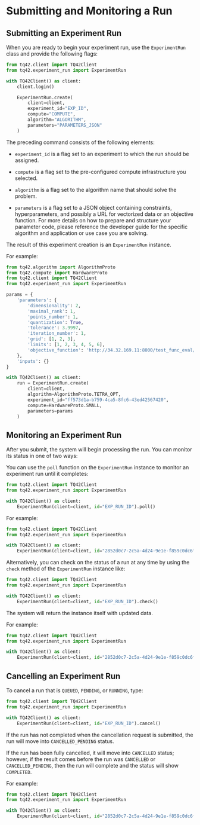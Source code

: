 # Submitting and Monitoring a Run

## Submitting an Experiment Run

When you are ready to begin your experiment run, use the `ExperimentRun` class and provide the following flags:

```python
from tq42.client import TQ42Client
from tq42.experiment_run import ExperimentRun

with TQ42Client() as client:
    client.login()

    ExperimentRun.create(
        client=client,
        experiment_id="EXP_ID",
        compute="COMPUTE",
        algorithm="ALGORITHM",
        parameters="PARAMETERS_JSON"
    )
```

The preceding command consists of the following elements:

- `experiment_id` is a flag set to an experiment to which the run should be assigned.

- `compute` is a flag set to the pre-configured compute infrastructure you selected.

- `algorithm` is a flag set to the algorithm name that should solve the problem.

- `parameters` is a flag set to a JSON object containing constraints, hyperparameters, and possibly a URL for vectorized data or an objective function. For more details on how to prepare and structure your parameter code, please reference the developer guide for the specific algorithm and application or use case you are solving.

The result of this experiment creation is an `ExperimentRun` instance.

For example:

```python
from tq42.algorithm import AlgorithmProto
from tq42.compute import HardwareProto
from tq42.client import TQ42Client
from tq42.experiment_run import ExperimentRun

params = {
    'parameters': {
        'dimensionality': 2,
        'maximal_rank': 1,
        'points_number': 1,
        'quantization': True,
        'tolerance': 3.9997,
        'iteration_number': 1,
        'grid': [1, 2, 3],
        'limits': [1, 2, 3, 4, 5, 6],
        'objective_function': 'http://34.32.169.11:8000/test_func_eval/Ackley/'
    },
    'inputs': {}
}

with TQ42Client() as client:
    run = ExperimentRun.create(
        client=client,
        algorithm=AlgorithmProto.TETRA_OPT,
        experiment_id="ff573d1a-b759-4ca5-8fc6-43ed42567420",
        compute=HardwareProto.SMALL,
        parameters=params
    )
```

## Monitoring an Experiment Run

After you submit, the system will begin processing the run. You can monitor its status in one of two ways:

You can use the `poll` function on the `ExperimentRun` instance to monitor an experiment run until it completes:

```python
from tq42.client import TQ42Client
from tq42.experiment_run import ExperimentRun

with TQ42Client() as client:
    ExperimentRun(client=client, id="EXP_RUN_ID").poll()
```

For example:

```python
from tq42.client import TQ42Client
from tq42.experiment_run import ExperimentRun

with TQ42Client() as client:
    ExperimentRun(client=client, id="2852d0c7-2c5a-4d24-9e1e-f859c0dc6f81").poll()
```

Alternatively, you can check on the status of a run at any time by using the `check`
method of the `ExperimentRun` instance like:
```python
from tq42.client import TQ42Client
from tq42.experiment_run import ExperimentRun

with TQ42Client() as client:
    ExperimentRun(client=client, id="EXP_RUN_ID").check()
```

The system will return the instance itself with updated data.

For example:

```python
from tq42.client import TQ42Client
from tq42.experiment_run import ExperimentRun

with TQ42Client() as client:
    ExperimentRun(client=client, id="2852d0c7-2c5a-4d24-9e1e-f859c0dc6f81").check()
```


## Cancelling an Experiment Run

To cancel a run that is `QUEUED`, `PENDING`, or `RUNNING`, type:

```python
from tq42.client import TQ42Client
from tq42.experiment_run import ExperimentRun

with TQ42Client() as client:
    ExperimentRun(client=client, id="EXP_RUN_ID").cancel()
```

If the run has not completed when the cancellation request is submitted, the run will move into `CANCELLED_PENDING` status.

If the run has been fully cancelled, it will move into `CANCELLED` status; however, if the result comes before the run was `CANCELLED` or `CANCELLED_PENDING`, then the run will complete and the status will show `COMPLETED`.

For example:
```python
from tq42.client import TQ42Client
from tq42.experiment_run import ExperimentRun

with TQ42Client() as client:
    ExperimentRun(client=client, id="2852d0c7-2c5a-4d24-9e1e-f859c0dc6f81").cancel()
```
